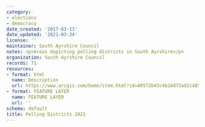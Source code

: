 ```yaml
---
category:
- elections
- democracy
date_created: '2017-03-13'
date_updated: '2021-03-24'
license: ''
maintainer: South Ayrshire Council
notes: <p>Areas depicting polling districts in South Ayrshire</p>
organization: South Ayrshire Council
records: 71
resources:
- format: html
  name: Description
  url: https://www.arcgis.com/home/item.html?id=80572b43c4b24d73ad2c4851aaeb9151
- format: FEATURE LAYER
  name: FEATURE LAYER
  url: ''
schema: default
title: Polling Districts 2021
---
```

